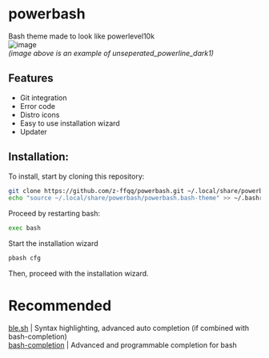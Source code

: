 # powerbash
Bash theme made to look like powerlevel10k <br />
![image](https://user-images.githubusercontent.com/36998498/208265770-34f1c1d8-c3c1-45c0-8117-c2ed764cf345.png) <br />
*(image above is an example of unseperated_powerline_dark1)*
## Features
* Git integration
* Error code
* Distro icons
* Easy to use installation wizard
* Updater

## Installation:
To install, start by cloning this repository:
```bash
git clone https://github.com/z-ffqq/powerbash.git ~/.local/share/powerbash 
echo "source ~/.local/share/powerbash/powerbash.bash-theme" >> ~/.bashrc
```
Proceed by restarting bash:
```bash
exec bash
```
Start the installation wizard
```bash
pbash cfg
```
Then, proceed with the installation wizard.

# Recommended
[ble.sh](https://github.com/akinomyoga/ble.sh) | Syntax highlighting, advanced auto completion (if combined with bash-completion) <br />
[bash-completion](https://github.com/scop/bash-completion) | Advanced and programmable completion for bash
